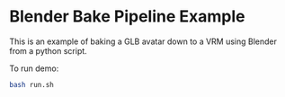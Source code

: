 # Blender Bake Pipeline Example

This is an example of baking a GLB avatar down to a VRM using Blender from a python script.

To run demo:
```sh
bash run.sh
```